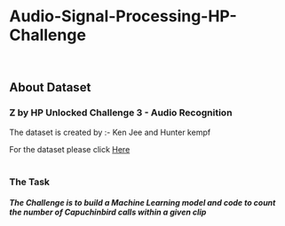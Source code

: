 <h1>Audio-Signal-Processing-HP-Challenge</h1>
<br>

<h2>About Dataset</h2>
<h3>Z by HP Unlocked Challenge 3 - Audio Recognition</h3>

The dataset is created by :- Ken Jee and Hunter kempf

For the dataset please click <a href="https://www.kaggle.com/datasets/kenjee/z-by-hp-unlocked-challenge-3-signal-processing">Here</a> 
<br>
<br>
<h3>The Task</h3>
<h5>The Challenge is to build a Machine Learning model and code to count the number of Capuchinbird calls within a given clip</h5>

